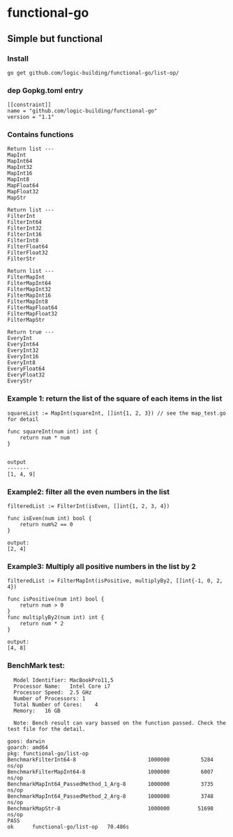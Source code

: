 # functional-go
## Simple but functional
### Install
```
go get github.com/logic-building/functional-go/list-op/
```

### dep Gopkg.toml entry
```
[[constraint]]
name = "github.com/logic-building/functional-go"
version = "1.1"
```

### Contains functions
```
Return list ---
MapInt
MapInt64
MapInt32
MapInt16
MapInt8
MapFloat64
MapFloat32
MapStr

Return list ---
FilterInt
FilterInt64
FilterInt32
FilterInt16
FilterInt8
FilterFloat64
FilterFloat32
FilterStr

Return list ---
FilterMapInt
FilterMapInt64
FilterMapInt32
FilterMapInt16
FilterMapInt8
FilterMapFloat64
FilterMapFloat32
FilterMapStr

Return true ---
EveryInt
EveryInt64
EveryInt32
EveryInt16
EveryInt8
EveryFloat64
EveryFloat32
EveryStr
```

### Example 1: return the list of the square of each items in the list
```
squareList := MapInt(squareInt, []int{1, 2, 3}) // see the map_test.go for detail

func squareInt(num int) int {
	return num * num
}


output
-------
[1, 4, 9]

```

### Example2: filter all the even numbers in the list
```
filteredList := FilterInt(isEven, []int{1, 2, 3, 4})

func isEven(num int) bool {
	return num%2 == 0
}

output:
[2, 4]

```

### Example3: Multiply all positive numbers in the list by 2
```
filteredList := FilterMapInt(isPositive, multiplyBy2, []int{-1, 0, 2, 4})

func isPositive(num int) bool {
	return num > 0
}
func multiplyBy2(num int) int {
	return num * 2
}

output:
[4, 8]
```

### BenchMark test:
```
  Model Identifier:	MacBookPro11,5
  Processor Name:	Intel Core i7
  Processor Speed:	2.5 GHz
  Number of Processors:	1
  Total Number of Cores:	4
  Memory:	16 GB

  Note: Bench result can vary bassed on the function passed. Check the test file for the detail.
```

```
goos: darwin
goarch: amd64
pkg: functional-go/list-op
BenchmarkFilterInt64-8                   	 1000000	      5284 ns/op
BenchmarkFilterMapInt64-8                	 1000000	      6007 ns/op
BenchmarkMapInt64_PassedMethod_1_Arg-8   	 1000000	      3735 ns/op
BenchmarkMapInt64_PassedMethod_2_Arg-8   	 1000000	      3748 ns/op
BenchmarkMapStr-8                        	 1000000	     51698 ns/op
PASS
ok  	functional-go/list-op	70.486s
```
